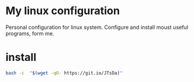 # My linux configuration

Personal configuration for linux system. Configure and install moust useful programs, form me.

# install

```sh
bash -c  "$(wget -qO- https://git.io/JTsDa)"
```

